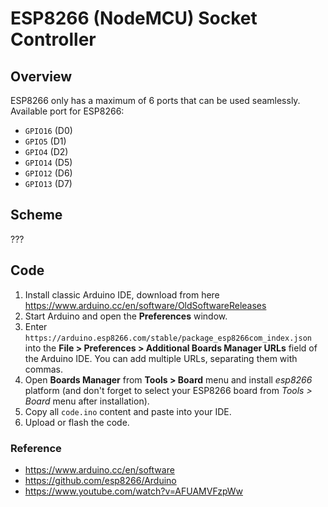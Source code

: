 # ESP8266 (NodeMCU) Socket Controller

## Overview

ESP8266 only has a maximum of 6 ports that can be used seamlessly.
Available port for ESP8266:
- `GPIO16` (D0)
- `GPIO5` (D1)
- `GPIO4` (D2)
- `GPIO14` (D5)
- `GPIO12` (D6)
- `GPIO13` (D7)

## Scheme

???

## Code

1. Install classic Arduino IDE, download from here https://www.arduino.cc/en/software/OldSoftwareReleases
2. Start Arduino and open the **Preferences** window.
3. Enter `https://arduino.esp8266.com/stable/package_esp8266com_index.json` into the **File > Preferences > Additional Boards Manager URLs** field of the Arduino IDE. You can add multiple URLs, separating them with commas.
4. Open **Boards Manager** from **Tools > Board** menu and install _esp8266_ platform (and don't forget to select your ESP8266 board from _Tools > Board_ menu after installation).
5. Copy all `code.ino` content and paste into your IDE.
6. Upload or flash the code.

### Reference

- https://www.arduino.cc/en/software
- https://github.com/esp8266/Arduino
- https://www.youtube.com/watch?v=AFUAMVFzpWw